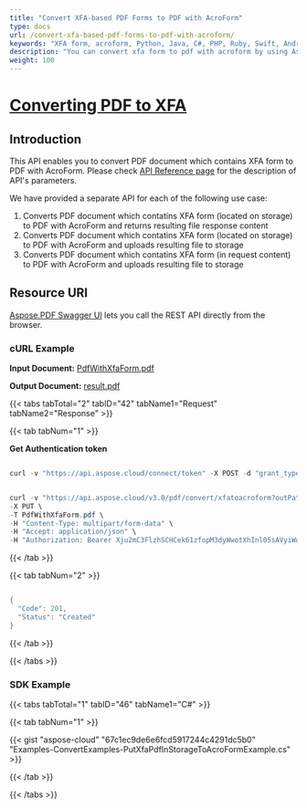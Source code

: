 ```yaml
---
title: "Convert XFA-based PDF Forms to PDF with AcroForm"
type: docs
url: /convert-xfa-based-pdf-forms-to-pdf-with-acroform/
keywords: "XFA form, acroform, Python, Java, C#, PHP, Ruby, Swift, Android, Go"
description: "You can convert xfa form to pdf with acroform by using Aspose.PDF Cloud REST API. The SDKs are available in various languages such as, C#, Java, Python, Ruby, PHP, Node.js, Swift, Android and Go. Please check API Reference page for the description of API&amp;apos;s parameters."
weight: 100
---
```



# <ins>**Converting PDF to XFA**

## **Introduction**
This API enables you to convert PDF document which contains XFA form to PDF with AcroForm. Please check [API Reference page](https://apireference.aspose.cloud/pdf/#!/Convert/PutXfaPdfInStorageToAcroForm) for the description of API's parameters.

We have provided a separate API for each of the following use case:

1. Converts PDF document which contatins XFA form (located on storage) to PDF with AcroForm and returns resulting file response content
1. Converts PDF document which contatins XFA form (located on storage) to PDF with AcroForm and uploads resulting file to storage
1. Converts PDF document which contatins XFA form (in request content) to PDF with AcroForm and uploads resulting file to storage
## **Resource URI**
[Aspose.PDF Swagger UI](https://apireference.aspose.cloud/pdf/#!/Convert/PutXfaPdfInStorageToAcroForm) lets you call the REST API directly from the browser.
### **cURL Example**
**Input Document:** [PdfWithXfaForm.pdf](https://docs.aspose.cloud/download/attachments/1246149/PdfWithXfaForm.pdf?version=1&modificationDate=1530863020551&api=v2)

**Output Document:** [result.pdf ](https://docs.aspose.cloud/download/attachments/1246149/result.pdf?version=1&modificationDate=1530863020553&api=v2)


{{< tabs tabTotal="2" tabID="42" tabName1="Request" tabName2="Response" >}}

{{< tab tabNum="1" >}}

**Get Authentication token**

```java

curl -v "https://api.aspose.cloud/connect/token" -X POST -d "grant_type=client_credentials&client_id=<APP_SID>&client_secret=<APP_KEY>" -H "Content-Type: application/x-www-form-urlencoded" -H "Accept: application/json"

```

```java

curl -v "https://api.aspose.cloud/v3.0/pdf/convert/xfatoacroform?outPath=result.pdf" \
-X PUT \
-T PdfWithXfaForm.pdf \
-H "Content-Type: multipart/form-data" \
-H "Accept: application/json" \
-H "Authorization: Bearer Xju2mC3FlzhSCHCek61zfopM3dyWwotXhInl05sAVyiWo3Nc3R1r3UjqgqUyYRicrLKt8pJFSgZqik90lmfltE-P9zsIwHBheE2Qh4yfgLV_IE2FD7dDeM1thXF65g__BwScOqabN2MkyLwV8PzWZQhQSP7bPVR3VQhefJiCUKZdGRqTAirJ8_PSdT6JHuAOukz8cVIvIC_Ss5C8B2RilsrP-IRrK9ClJlqnsix6EH2E7ndvsdAlg_XxZW45lP6zRs1Y-tiI8bt_g_3FtngghwoJVQDKIijJp44QicmZaiZcDHyNqQz5zjY3NntsYMoLhGmuWvRhj6ZymYTRf1zLrZbjyBRJEM-vFOKpnCoR6UBwjXigt8swJx7usD-fuQ4F_0ogoyO4jfoq-nL0IJGg-ShdlEOfNTzQdlhdxRhvCeM2cIg6"

```

{{< /tab >}}

{{< tab tabNum="2" >}}

```java

{
  "Code": 201,
  "Status": "Created"
}

```

{{< /tab >}}

{{< /tabs >}}
### **SDK Example**
{{< tabs tabTotal="1" tabID="46" tabName1="C#" >}}

{{< tab tabNum="1" >}}

{{< gist "aspose-cloud" "67c1ec9de6e6fcd5917244c4291dc5b0" "Examples-ConvertExamples-PutXfaPdfInStorageToAcroFormExample.cs" >}}

{{< /tab >}}

{{< /tabs >}}